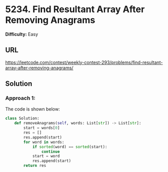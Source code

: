 # 5234. Find Resultant Array After Removing Anagrams
**Difficulty:** Easy

## URL

https://leetcode.com/contest/weekly-contest-293/problems/find-resultant-array-after-removing-anagrams/

## Solution

### Approach 1:

The code is shown below:

```python
class Solution:
    def removeAnagrams(self, words: List[str]) -> List[str]:
        start = words[0]
        res = []
        res.append(start)
        for word in words:
            if sorted(word) == sorted(start):
                continue
            start = word
            res.append(start)
        return res
```

